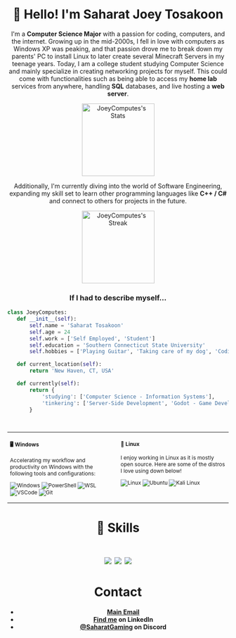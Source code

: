 <h1 align="center">👋 Hello! I'm Saharat Joey Tosakoon</h1>

<div align="center" class="github-introduction">
  
I'm a **Computer Science Major** with a passion for coding, computers, and the internet. Growing up in the mid-2000s, I fell in love with computers as Windows XP was peaking, and that passion drove me to break down my parents' PC to install Linux to later create several Minecraft Servers in my teenage years.  Today, I am a college student studying Computer Science and mainly specialize in creating networking projects for myself. This could come with functionalities such as being able to access my **home lab** services from anywhere, handling **SQL** databases, and live hosting a **web server**.
</div>

<div class="badges-githubstats">
  <p align="center">
    <img src="https://github-readme-stats.vercel.app/api?username=JoeyComputes&theme=tokyonight&show_icons=true&hide_border=true&count_private=true" alt="JoeyComputes's Stats" height="165">
  </p>
  
</div>

<div align = "center">
  
Additionally, I'm currently diving into the world of Software Engineering, expanding my skill set to learn other programming languages like **C++ / C#** and connect to others for projects in the future.
  
</div>

<div class="badges-githubstats">
  <p align="center">
    <img src="https://github-readme-streak-stats.herokuapp.com/?user=JoeyComputes&theme=tokyonight&hide_border=true" alt="JoeyComputes's Streak" height="165">
  </p>
</div>

<h3 align=center> If I had to describe myself...</h3>

 ```python
class JoeyComputes:
    def __init__(self):
        self.name = 'Saharat Tosakoon'
        self.age = 24
        self.work = ['Self Employed', 'Student']
        self.education = 'Southern Connecticut State University'
        self.hobbies = ['Playing Guitar', 'Taking care of my dog', 'Coding']

    def current_location(self):
        return 'New Haven, CT, USA'

    def currently(self):
        return {
            'studying': ['Computer Science - Information Systems'],
            'tinkering': ['Server-Side Development', 'Godot - Game Development', 'Automation Projects']
        }
 ```
 
<br>

<div class="table-devenvironment">
  <table style="font-size: 12px">
  <tr>
  <td valign="top" width="50%">

#### 🖥️ Windows

Accelerating my workflow and productivity on Windows with the following tools and configurations:

  ![Windows](https://img.shields.io/badge/-Windows-0078D6?style=flat&logo=windows&logoColor=white)
  ![PowerShell](https://img.shields.io/badge/-PowerShell-5391FE?style=flat&logo=powershell&logoColor=white)
  ![WSL](https://img.shields.io/badge/-WSL-0D1117?style=flat&logo=windows-subsystem-for-linux&logoColor=FCC624)
  ![VSCode](https://img.shields.io/badge/-Visual%20Studio%20Code-007ACC?style=flat&logo=visual-studio-code&logoColor=white)
  ![Git](https://img.shields.io/badge/-Git-F05032?style=flat&logo=git&logoColor=white)
  </td>
  <td valign="top" width="50%">

#### 🐧 Linux 

I enjoy working in Linux as it is mostly open source. Here are some of the distros I love using down below!

  ![Linux](https://img.shields.io/badge/-Linux-000000?style=flat&logo=linux&logoColor=FCC624)
  ![Ubuntu](https://img.shields.io/badge/-Ubuntu-E95420?style=flat&logo=ubuntu&logoColor=white)
  ![Kali Linux](https://img.shields.io/badge/-Kali%20Linux-557C94?style=flat&logo=kali-linux&logoColor=white)
  </td>
  </tr>
  </table>
</div>
    
<h1 align="center">🔧 Skills</h1>

<h1 align="center">

![](https://img.shields.io/badge/OS-Linux-informational?style=flat&logo=linux&logoColor=white&color=2bbc8a)
![](https://img.shields.io/badge/Code-Python-informational?style=flat&logo=python&logoColor=white&color=2bbc8a)
![](https://img.shields.io/badge/Tools-Docker-informational?style=flat&logo=docker&logoColor=white&color=2bbc8a)

</h1>

<h1 align="center">Contact</h1>

<h4 align="center">
  
- [Main Email](mailto:joeygatesofficial@icloud.com)
- [Find me](https://www.linkedin.com/in/saharat-tosakoon-02452a284/) on LinkedIn
- [@SaharatGaming](./) on Discord

</h4>
